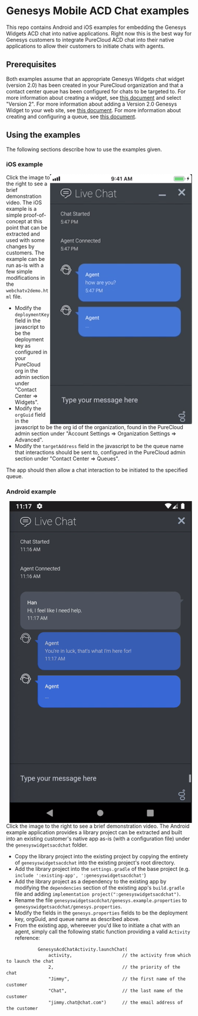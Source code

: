 # Genesys Mobile ACD Chat examples

This repo contains Android and iOS examples for embedding the Genesys Widgets ACD chat into native applications. Right now this is the best way for Genesys customers to integrate PureCloud ACD chat into their native applications to allow their customers to initiate chats with agents.

## Prerequisites

Both examples assume that an appropriate Genesys Widgets chat widget (version 2.0) has been created in your PureCloud organization and that a contact center queue has been configured for chats to be targeted to. For more information about creating a widget, see [this document](https://help.mypurecloud.com/articles/create-a-widget-for-web-chat/) and select "Version 2". For more information about adding a Version 2.0 Genesys Widget to your web site, see [this document](https://developer.mypurecloud.com/api/webchat/widget-version2.html). For more information about creating and configuring a queue, see [this document](https://help.mypurecloud.com/articles/create-queues/).

## Using the examples

The following sections describe how to use the examples given.

### iOS example

[<img align="right" src="media/ios-screenshot.png"/>](media/ios-demo-video.mov)

Click the image to the right to see a brief demonstration video. The iOS example is a simple proof-of-concept at this point that can be extracted and used with some changes by customers. The example can be run as-is with a few simple modifications in the `webchatv2demo.html` file.

* Modify the `deploymentKey` field in the javascript to be the deployment key as configured in your PureCloud org in the admin section under "Contact Center => Widgets".
* Modify the `orgGuid` field in the javascript to be the org id of the organization, found in the PureCloud admin section under "Account Settings => Organization Settings => Advanced".
* Modify the `targetAddress` field in the javascript to be the queue name that interactions should be sent to, configured in the PureCloud admin section under "Contact Center => Queues".

The app should then allow a chat interaction to be initiated to the specified queue.

### Android example

[<img align="right" src="media/android-screenshot.png"/>](media/android-demo-video.mov)

Click the image to the right to see a brief demonstration video. The Android example application provides a library project can be extracted and built into an existing customer's native app as-is (with a configuration file) under the `genesyswidgetsacdchat` folder. 

* Copy the library project into the existing project by copying the entirety of `genesyswidgetsacdchat` into the existing project's root directory.
* Add the library project into the `settings.gradle` of the base project (e.g. `include ':existing-app', ':genesyswidgetsacdchat'`)
* Add the library project as a dependency to the existing app by modifying the `dependencies` section of the existing app's `build.gradle` file and adding `implementation project(":genesyswidgetsacdchat")`.
* Rename the file `genesyswidgetsacdchat/genesys.example.properties` to `genesyswidgetsacdchat/genesys.properties`.
* Modify the fields in the `genesys.properties` fields to be the deployment key, orgGuid, and queue name as described above.
* From the existing app, whereever you'd like to initiate a chat with an agent, simply call the following static function providing a valid `Activity` reference:

```
            GenesysAcdChatActivity.launchChat(
                activity,                   // the activity from which to launch the chat
                2,                          // the priority of the chat 
                "Jimmy",                    // the first name of the customer
                "Chat",                     // the last name of the customer
                "jimmy.chat@chat.com")      // the email address of the customer
```